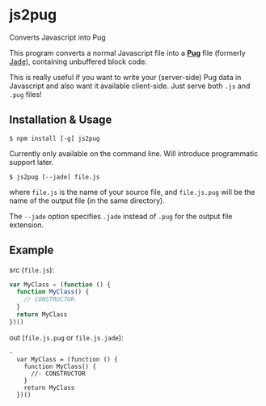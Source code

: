 # js2pug
Converts Javascript into Pug

This program converts a normal Javascript file into
a [**Pug**](https://github.com/pugjs/pug) file
(formerly [Jade](http://jade-lang.com/)),
containing unbuffered block code.

This is really useful if you want to write your (server-side) Pug data in Javascript
and also want it available client-side. Just serve both `.js` and `.pug` files!

## Installation & Usage
```
$ npm install [-g] js2pug
```

Currently only available on the command line. Will introduce programmatic support later.

```
$ js2pug [--jade] file.js
```
where `file.js` is the name of your source file, and
`file.js.pug` will be the name of the output file (in the same directory).

The `--jade` option specifies `.jade` instead of `.pug` for the output file extension.

## Example

src (`file.js`):
```js
var MyClass = (function () {
  function MyClass() {
    // CONSTRUCTOR
  }
  return MyClass
})()
```

out (`file.js.pug` or `file.js.jade`):
```jade
-
  var MyClass = (function () {
    function MyClass() {
      //- CONSTRUCTOR
    }
    return MyClass
  })()
```
